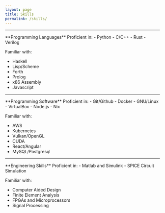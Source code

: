 ```yaml
---
layout: page
title: Skills
permalink: /skills/
---
```

<hr>
**Programming Languages**  
Proficient in:
- Python
- C/C++
- Rust
- Verilog

Familiar with:
- Haskell
- Lisp/Scheme
- Forth
- Prolog
- x86 Assembly
- Javascript

<hr>
**Programming Software**  
Proficient in:
- Git/Github
- Docker
- GNU/Linux
- VirtualBox
- Node.js
- Nix

Familiar with:
- AWS
- Kubernetes
- Vulkan/OpenGL
- CUDA
- React/Angular
- MySQL/Postgresql

<hr>
**Engineering Skills**  
Proficient in:
- Matlab and Simulink
- SPICE Circuit Simulation

Familiar with:
- Computer Aided Design
- Finite Element Analysis
- FPGAs and Microprocessors
- Signal Processing


